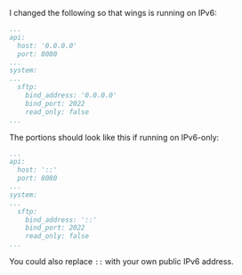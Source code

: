 I changed the following so that wings is running on IPv6:

```yaml
...
api:
  host: '0.0.0.0'
  port: 8080
...
system:
...
  sftp:
    bind_address: '0.0.0.0'
    bind_port: 2022
    read_only: false
...
```

The portions should look like this if running on IPv6-only:

```yaml
...
api:
  host: '::'
  port: 8080
...
system:
...
  sftp:
    bind_address: '::'
    bind_port: 2022
    read_only: false
...
```

You could also replace `::` with your own public IPv6 address.